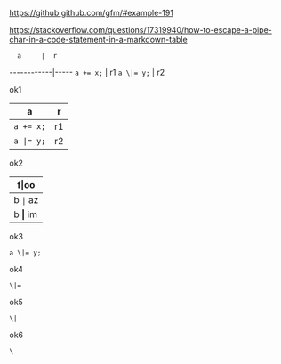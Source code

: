 https://github.github.com/gfm/#example-191

https://stackoverflow.com/questions/17319940/how-to-escape-a-pipe-char-in-a-code-statement-in-a-markdown-table


      a     |  r  
------------|-----
 `a += x;`  |  r1
 `a \|= y;` |  r2

ok1

|       a     |  r  
| ------------|-----
|  `a += x;`  |  r1
|  `a \|= y;` |  r2

ok2

| f\|oo  |
| ------ |
| b `\|` az |
| b **\|** im |

ok3

`a \|= y;`

ok4

`\|=`

ok5

`\|`

ok6

`\`


